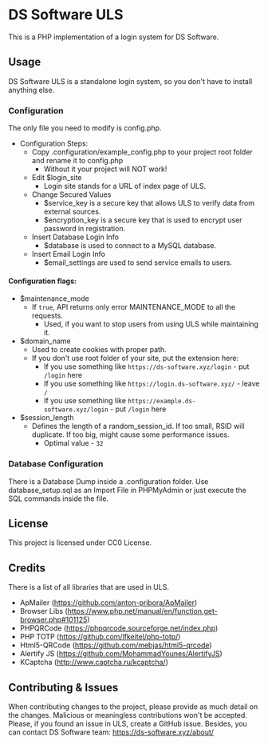 # DS Software ULS

This is a PHP implementation of a login system for DS Software.

## Usage

DS Software ULS is a standalone login system, so you don't have to install anything else.
### Configuration
The only file you need to modify is config.php.
* Configuration Steps:
  * Copy .configuration/example_config.php to your project root folder and rename it to config.php
    * Without it your project will NOT work!
  * Edit $login_site
    * Login site stands for a URL of index page of ULS.
  * Change Secured Values
    * $service_key is a secure key that allows ULS to verify data from external sources.
    * $encryption_key is a secure key that is used to encrypt user password in registration.
  * Insert Database Login Info
    * $database is used to connect to a MySQL database.
  * Insert Email Login Info
    * $email_settings are used to send service emails to users.

#### Configuration flags:
* $maintenance_mode
  * If `true`, API returns only error MAINTENANCE_MODE to all the requests.
    * Used, if you want to stop users from using ULS while maintaining it.
* $domain_name
  * Used to create cookies with proper path.
  * If you don't use root folder of your site, put the extension here:
    * If you use something like `https://ds-software.xyz/login` - put `/login` here
    * If you use something like `https://login.ds-software.xyz/` - leave `/`
    * If you use something like `https://example.ds-software.xyz/login` - put `/login` here
* $session_length
  * Defines the length of a random_session_id. If too small, RSID will duplicate. If too big, might cause some performance issues.
    * Optimal value - `32`
    
### Database Configuration
There is a Database Dump inside a .configuration folder. Use database_setup.sql as an Import File in PHPMyAdmin or just execute the SQL commands inside the file.

## License
This project is licensed under CC0 License.

## Credits
There is a list of all libraries that are used in ULS.
* ApMailer (https://github.com/anton-pribora/ApMailer)
* Browser Libs (https://www.php.net/manual/en/function.get-browser.php#101125)
* PHPQRCode (https://phpqrcode.sourceforge.net/index.php)
* PHP TOTP (https://github.com/lfkeitel/php-totp/)
* Html5-QRCode (https://github.com/mebjas/html5-qrcode)
* Alertify JS (https://github.com/MohammadYounes/AlertifyJS)
* KCaptcha (http://www.captcha.ru/kcaptcha/)

## Contributing & Issues
When contributing changes to the project, please provide as much detail on the changes. Malicious or meaningless contributions won't be accepted.
Please, if you found an issue in ULS, create a GitHub issue.
Besides, you can contact DS Software team: https://ds-software.xyz/about/
